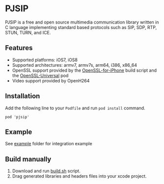
# PJSIP

PJSIP is a free and open source multimedia communication library written in C language implementing standard based protocols such as SIP, SDP, RTP, STUN, TURN, and ICE.

## Features

- Supported platforms: iOS7, iOS8
- Supported architectures: armv7, armv7s, arm64, i386, x86_64
- OpenSSL support provided by the [OpenSSL-for-iPhone](https://github.com/x2on/OpenSSL-for-iPhone) build script and the [OpenSSL-Universal](https://github.com/krzak/OpenSSL.git) pod
- Video support provided by OpenH264

## Installation

Add the following line to your `Podfile` and run `pod install` command.

```
pod 'pjsip'
```

## Example

See [example](example/ipjsystest) folder for integration example

## Build manually

1. Download and run [build.sh](build.sh) script.
2. Drag generated libraries and headers files into your xcode project.


